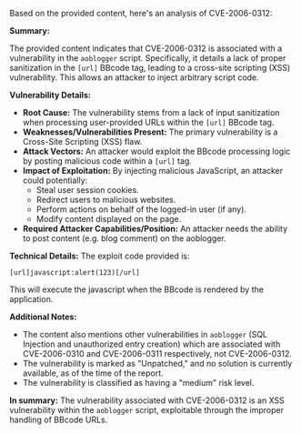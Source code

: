 Based on the provided content, here's an analysis of CVE-2006-0312:

**Summary:**

The provided content indicates that CVE-2006-0312 is associated with a vulnerability in the `aoblogger` script. Specifically, it details a lack of proper sanitization in the `[url]` BBcode tag, leading to a cross-site scripting (XSS) vulnerability. This allows an attacker to inject arbitrary script code.

**Vulnerability Details:**

*   **Root Cause:** The vulnerability stems from a lack of input sanitization when processing user-provided URLs within the `[url]` BBcode tag.
*   **Weaknesses/Vulnerabilities Present:**  The primary vulnerability is a Cross-Site Scripting (XSS) flaw.
*  **Attack Vectors:** An attacker would exploit the BBcode processing logic by posting malicious code within a `[url]` tag.
*   **Impact of Exploitation:** By injecting malicious JavaScript, an attacker could potentially:
    *   Steal user session cookies.
    *   Redirect users to malicious websites.
    *   Perform actions on behalf of the logged-in user (if any).
    *   Modify content displayed on the page.
*   **Required Attacker Capabilities/Position:** An attacker needs the ability to post content (e.g. blog comment) on the aoblogger.

**Technical Details:**
The exploit code provided is:
```
[url]javascript:alert(123)[/url]
```
This will execute the javascript when the BBcode is rendered by the application.

**Additional Notes:**

*   The content also mentions other vulnerabilities in `aoblogger` (SQL Injection and unauthorized entry creation) which are associated with CVE-2006-0310 and CVE-2006-0311 respectively, not CVE-2006-0312.
*   The vulnerability is marked as "Unpatched," and no solution is currently available, as of the time of the report.
*   The vulnerability is classified as having a "medium" risk level.

**In summary:** The vulnerability associated with CVE-2006-0312 is an XSS vulnerability within the `aoblogger` script, exploitable through the improper handling of BBcode URLs.